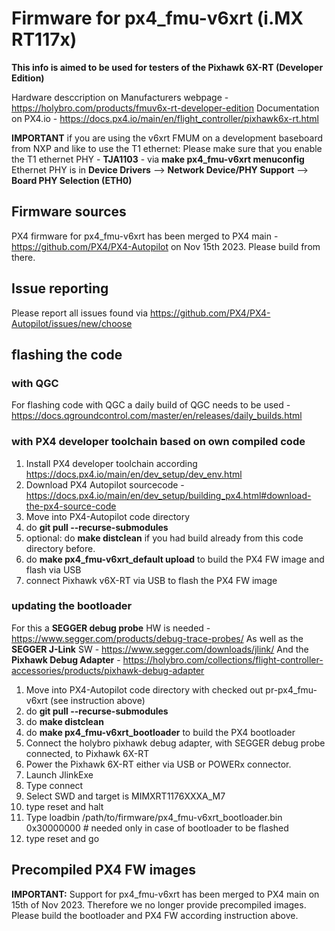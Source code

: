 # Firmware for px4_fmu-v6xrt (i.MX RT117x)

**This info is aimed to be used for testers of the Pixhawk 6X-RT (Developer Edition)**

Hardware desccription on Manufacturers webpage - https://holybro.com/products/fmuv6x-rt-developer-edition
Documentation on PX4.io - https://docs.px4.io/main/en/flight_controller/pixhawk6x-rt.html

**IMPORTANT** if you are using the v6xrt FMUM on a development baseboard from NXP and like to use the T1 ethernet:
Please make sure that you enable the T1 ethernet PHY - **TJA1103** - via **make px4_fmu-v6xrt menuconfig**
Ethernet PHY is in **Device Drivers** --> **Network Device/PHY Support** --> **Board PHY Selection (ETH0)** 

## Firmware sources
PX4 firmware for px4_fmu-v6xrt has been merged to PX4 main - https://github.com/PX4/PX4-Autopilot on Nov 15th 2023.
Please build from there.

## Issue reporting
Please report all issues found via https://github.com/PX4/PX4-Autopilot/issues/new/choose

## flashing the code
### with QGC
For flashing code with QGC a daily build of QGC needs to be used - https://docs.qgroundcontrol.com/master/en/releases/daily_builds.html

### with PX4 developer toolchain based on own compiled code
1) Install PX4 developer toolchain according https://docs.px4.io/main/en/dev_setup/dev_env.html
2) Download PX4 Autopilot sourcecode - https://docs.px4.io/main/en/dev_setup/building_px4.html#download-the-px4-source-code
3) Move into PX4-Autopilot code directory
4) do **git pull --recurse-submodules**
5) optional: do **make distclean** if you had build already from this code directory before.
6) do **make px4_fmu-v6xrt_default upload** to build the PX4 FW image and flash via USB
7) connect Pixhawk v6X-RT via USB to flash the PX4 FW image

### updating the bootloader
For this a **SEGGER debug probe** HW is needed - https://www.segger.com/products/debug-trace-probes/
As well as the **SEGGER J-Link** SW - https://www.segger.com/downloads/jlink/
And the **Pixhawk Debug Adapter** - https://holybro.com/collections/flight-controller-accessories/products/pixhawk-debug-adapter

1) Move into PX4-Autopilot code directory with checked out pr-px4_fmu-v6xrt (see instruction above)
2) do **git pull --recurse-submodules**
3) do **make distclean**
4) do **make px4_fmu-v6xrt_bootloader** to build the PX4 bootloader
5) Connect the holybro pixhawk debug adapter, with SEGGER debug probe connected, to Pixhawk 6X-RT
6) Power the Pixhawk 6X-RT either via USB or POWERx connector.
7) Launch JlinkExe
8) Type connect
9) Select SWD and target is MIMXRT1176XXXA_M7
10) type reset and halt
11) Type loadbin /path/to/firmware/px4_fmu-v6xrt_bootloader.bin 0x30000000              # needed only in case of bootloader to be flashed
12) type reset and go

## Precompiled PX4 FW images

**IMPORTANT:** Support for px4_fmu-v6xrt has been merged to PX4 main on 15th of Nov 2023. Therefore we no longer provide precompiled images.
Please build the bootloader and PX4 FW according instruction above.
